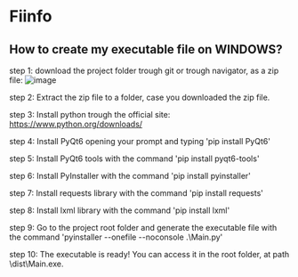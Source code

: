 # Fiinfo

## How to create my executable file on WINDOWS?

step 1: download the project folder trough git or trough navigator, as a zip file:
![image](https://github.com/pedroneto2/Fiinfo/assets/66081389/b5192c12-dd0c-4502-9bf3-d53e697a4196)

step 2: Extract the zip file to a folder, case you downloaded the zip file.

step 3: Install python trough the official site: https://www.python.org/downloads/

step 4: Install PyQt6 opening your prompt and typing 'pip install PyQt6'

step 5: Install PyQt6 tools with the command 'pip install pyqt6-tools'

step 6: Install PyInstaller with the command 'pip install pyinstaller'

step 7: Install requests library with the command 'pip install requests'

step 8: Install lxml library with the command 'pip install lxml'

step 9: Go to the project root folder and generate the executable file with the command 'pyinstaller --onefile --noconsole .\Main.py'

step 10: The executable is ready! You can access it in the root folder, at path \dist\Main.exe.
